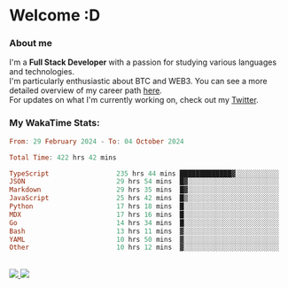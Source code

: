 # Welcome :D

### About me

I'm a **Full Stack Developer** with a passion for studying various languages and technologies. 
</br>
I'm particularly enthusiastic about BTC and WEB3. You can see a more detailed overview of my career path [here](https://yan-pi.vercel.app/).
</br>
For updates on what I'm currently working on, check out my [Twitter](https://twitter.com/yamigake).

### My WakaTime Stats:
<!--START_SECTION:waka-->

```haskell
From: 29 February 2024 - To: 04 October 2024

Total Time: 422 hrs 42 mins

TypeScript                 235 hrs 44 mins █████████████▓░░░░░░░░░░░   54.45 %
JSON                       29 hrs 54 mins  █▓░░░░░░░░░░░░░░░░░░░░░░░   06.91 %
Markdown                   29 hrs 35 mins  █▓░░░░░░░░░░░░░░░░░░░░░░░   06.84 %
JavaScript                 25 hrs 42 mins  █▒░░░░░░░░░░░░░░░░░░░░░░░   05.94 %
Python                     17 hrs 18 mins  █░░░░░░░░░░░░░░░░░░░░░░░░   04.00 %
MDX                        17 hrs 16 mins  █░░░░░░░░░░░░░░░░░░░░░░░░   03.99 %
Go                         14 hrs 34 mins  █░░░░░░░░░░░░░░░░░░░░░░░░   03.37 %
Bash                       13 hrs 11 mins  ▓░░░░░░░░░░░░░░░░░░░░░░░░   03.05 %
YAML                       10 hrs 50 mins  ▓░░░░░░░░░░░░░░░░░░░░░░░░   02.51 %
Other                      10 hrs 12 mins  ▓░░░░░░░░░░░░░░░░░░░░░░░░   02.36 %
```

<!--END_SECTION:waka-->

<div style="display: inline_block"><br>
  <a style="border-radius:10px;" href="https://www.linkedin.com/in/yan-fernandes-55a81a201/" target="_blank"><img src="https://skillicons.dev/icons?i=linkedin" target="_blank"</a> 
  <a style="border-radius:10px;" href = "mailto:yanfernandes404@gmail.com"><img src="https://skillicons.dev/icons?i=gmail" target="_blank"></a>
</div>
